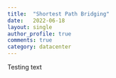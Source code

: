 ```yaml
---
title:  "Shortest Path Bridging"
date:   2022-06-18
layout: single
author_profile: true
comments: true
category: datacenter
---
```


Testing text

